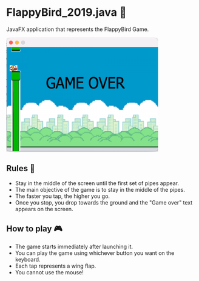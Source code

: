 # FlappyBird_2019.java :hatched_chick:

JavaFX application that represents the FlappyBird Game. 

<img src="https://github.com/nikolst/FlappyBird_2019.java/blob/master/Screenshot%202022-03-13%20at%2011.08.58.png" width="400" height="300">

## Rules :traffic_light:

* Stay in the middle of the screen until the first set of pipes appear. 
* The main objective of the game is to stay in the middle of the pipes. 
* The faster you tap, the higher you go.
* Once you stop, you drop towards the ground and the "Game over" text appears on the screen.  

## How to play :video_game:

* The game starts immediately after launching it. 
* You can play the game using whichever button you want on the keyboard. 
* Each tap represents a wing flap. 
* You cannot use the mouse! 

